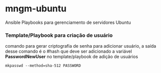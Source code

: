 # mngm-ubuntu
Ansible Playbooks para gerenciamento de servidores Ubuntu 

### Template/Playbook para criação de usuário  
comando para gerar criptografia de senha para adicionar usuário, a saída desse comando é o #hash que deve ser adicionado a variável **PasswordNewUser** no template/playbook de adição de usuários
```
mkpasswd --method=sha-512 PASSWORD
```
